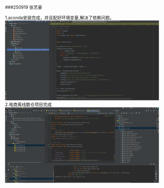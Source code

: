 ###250919 张艺豪

1.aconda安装完成，并且配好环境变量,解决了依赖问题。
![img_3.png](img/img_3.png)
2.电商离线数仓项目完成
![img_4.png](img/img_4.png)